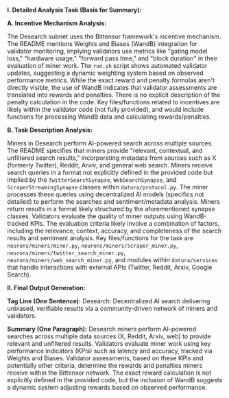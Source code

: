 **I. Detailed Analysis Task (Basis for Summary):**

**A. Incentive Mechanism Analysis:**

The Desearch subnet uses the Bittensor framework's incentive mechanism.  The README mentions Weights and Biases (WandB) integration for validator monitoring, implying validators use metrics like "gating model loss," "hardware usage," "forward pass time," and "block duration" in their evaluation of miner work.  The `run.sh` script shows automated validator updates, suggesting a dynamic weighting system based on observed performance metrics. While the exact reward and penalty formulas aren't directly visible, the use of WandB indicates that validator assessments are translated into rewards and penalties. There is no explicit description of the penalty calculation in the code.  Key files/functions related to incentives are likely within the validator code (not fully provided), and would include functions for processing WandB data and calculating rewards/penalties.


**B. Task Description Analysis:**

Miners in Desearch perform AI-powered search across multiple sources. The README specifies that miners provide "relevant, contextual, and unfiltered search results," incorporating metadata from sources such as X (formerly Twitter), Reddit, Arxiv, and general web search.  Miners receive search queries in a format not explicitly defined in the provided code but implied by the `TwitterSearchSynapse`, `WebSearchSynapse`, and `ScraperStreamingSynapse` classes within `datura/protocol.py`.  The miner processes these queries using decentralized AI models (specifics not detailed) to perform the searches and sentiment/metadata analysis. Miners return results in a format likely structured by the aforementioned synapse classes. Validators evaluate the quality of miner outputs using WandB-tracked KPIs. The evaluation criteria likely involve a combination of factors, including the relevance, context, accuracy, and completeness of the search results and sentiment analysis. Key files/functions for the task are `neurons/miners/miner.py`, `neurons/miners/scraper_miner.py`, `neurons/miners/twitter_search_miner.py`, `neurons/miners/web_search_miner.py`,  and modules within `datura/services` that handle interactions with external APIs (Twitter, Reddit, Arxiv, Google Search).


**II. Final Output Generation:**

**Tag Line (One Sentence):** Desearch: Decentralized AI search delivering unbiased, verifiable results via a community-driven network of miners and validators.

**Summary (One Paragraph):** Desearch miners perform AI-powered searches across multiple data sources (X, Reddit, Arxiv, web) to provide relevant and unfiltered results.  Validators evaluate miner work using key performance indicators (KPIs) such as latency and accuracy, tracked via Weights and Biases.  Validator assessments, based on these KPIs and potentially other criteria, determine the rewards and penalties miners receive within the Bittensor network.  The exact reward calculation is not explicitly defined in the provided code, but the inclusion of WandB suggests a dynamic system adjusting rewards based on observed performance.


